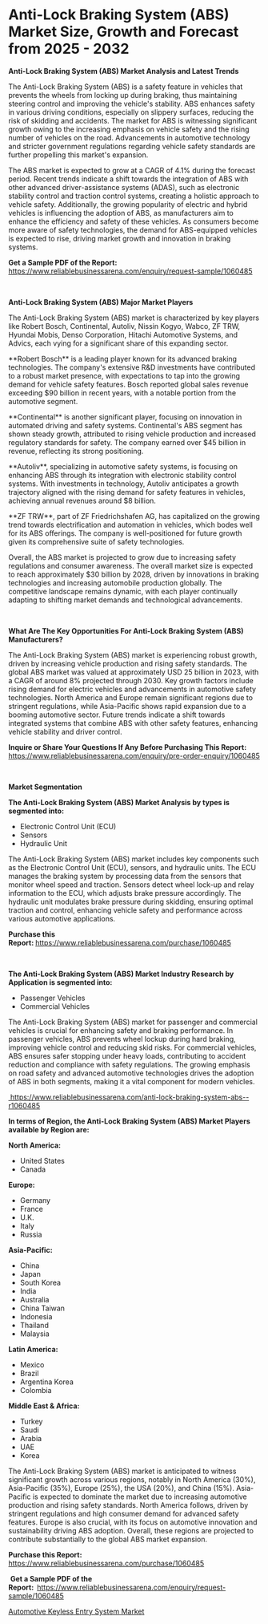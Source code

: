 <p><h1>Anti-Lock Braking System (ABS) Market Size, Growth and Forecast from 2025 - 2032</h1></p><p><strong>Anti-Lock Braking System (ABS) Market Analysis and Latest Trends</strong></p>
<p><p>The Anti-Lock Braking System (ABS) is a safety feature in vehicles that prevents the wheels from locking up during braking, thus maintaining steering control and improving the vehicle's stability. ABS enhances safety in various driving conditions, especially on slippery surfaces, reducing the risk of skidding and accidents. The market for ABS is witnessing significant growth owing to the increasing emphasis on vehicle safety and the rising number of vehicles on the road. Advancements in automotive technology and stricter government regulations regarding vehicle safety standards are further propelling this market's expansion.</p><p>The ABS market is expected to grow at a CAGR of 4.1% during the forecast period. Recent trends indicate a shift towards the integration of ABS with other advanced driver-assistance systems (ADAS), such as electronic stability control and traction control systems, creating a holistic approach to vehicle safety. Additionally, the growing popularity of electric and hybrid vehicles is influencing the adoption of ABS, as manufacturers aim to enhance the efficiency and safety of these vehicles. As consumers become more aware of safety technologies, the demand for ABS-equipped vehicles is expected to rise, driving market growth and innovation in braking systems.</p></p>
<p><strong>Get a Sample PDF of the Report:&nbsp;</strong> <a href="https://www.reliablebusinessarena.com/enquiry/request-sample/1060485?utm_campaign=3263&utm_medium=2&utm_source=Github&utm_content=ia&utm_term=22032025&utm_id=anti-lock-braking-system-abs">https://www.reliablebusinessarena.com/enquiry/request-sample/1060485</a></p>
<p>&nbsp;</p>
<p><strong>Anti-Lock Braking System (ABS) Major Market Players</strong></p>
<p><p>The Anti-Lock Braking System (ABS) market is characterized by key players like Robert Bosch, Continental, Autoliv, Nissin Kogyo, Wabco, ZF TRW, Hyundai Mobis, Denso Corporation, Hitachi Automotive Systems, and Advics, each vying for a significant share of this expanding sector.</p><p>**Robert Bosch** is a leading player known for its advanced braking technologies. The company's extensive R&D investments have contributed to a robust market presence, with expectations to tap into the growing demand for vehicle safety features. Bosch reported global sales revenue exceeding $90 billion in recent years, with a notable portion from the automotive segment.</p><p>**Continental** is another significant player, focusing on innovation in automated driving and safety systems. Continental's ABS segment has shown steady growth, attributed to rising vehicle production and increased regulatory standards for safety. The company earned over $45 billion in revenue, reflecting its strong positioning.</p><p>**Autoliv**, specializing in automotive safety systems, is focusing on enhancing ABS through its integration with electronic stability control systems. With investments in technology, Autoliv anticipates a growth trajectory aligned with the rising demand for safety features in vehicles, achieving annual revenues around $8 billion.</p><p>**ZF TRW**, part of ZF Friedrichshafen AG, has capitalized on the growing trend towards electrification and automation in vehicles, which bodes well for its ABS offerings. The company is well-positioned for future growth given its comprehensive suite of safety technologies.</p><p>Overall, the ABS market is projected to grow due to increasing safety regulations and consumer awareness. The overall market size is expected to reach approximately $30 billion by 2028, driven by innovations in braking technologies and increasing automobile production globally. The competitive landscape remains dynamic, with each player continually adapting to shifting market demands and technological advancements.</p></p>
<p>&nbsp;</p>
<p><strong>What Are The Key Opportunities For Anti-Lock Braking System (ABS) Manufacturers?</strong></p>
<p><p>The Anti-Lock Braking System (ABS) market is experiencing robust growth, driven by increasing vehicle production and rising safety standards. The global ABS market was valued at approximately USD 25 billion in 2023, with a CAGR of around 8% projected through 2030. Key growth factors include rising demand for electric vehicles and advancements in automotive safety technologies. North America and Europe remain significant regions due to stringent regulations, while Asia-Pacific shows rapid expansion due to a booming automotive sector. Future trends indicate a shift towards integrated systems that combine ABS with other safety features, enhancing vehicle stability and driver control.</p></p>
<p><strong>Inquire or Share Your Questions If Any Before Purchasing This Report:</strong> <a href="https://www.reliablebusinessarena.com/enquiry/pre-order-enquiry/1060485?utm_campaign=3263&utm_medium=2&utm_source=Github&utm_content=ia&utm_term=22032025&utm_id=anti-lock-braking-system-abs">https://www.reliablebusinessarena.com/enquiry/pre-order-enquiry/1060485</a></p>
<p>&nbsp;</p>
<p><strong>Market Segmentation</strong></p>
<p><strong>The Anti-Lock Braking System (ABS) Market Analysis by types is segmented into:</strong></p>
<p><ul><li>Electronic Control Unit (ECU)</li><li>Sensors</li><li>Hydraulic Unit</li></ul></p>
<p><p>The Anti-Lock Braking System (ABS) market includes key components such as the Electronic Control Unit (ECU), sensors, and hydraulic units. The ECU manages the braking system by processing data from the sensors that monitor wheel speed and traction. Sensors detect wheel lock-up and relay information to the ECU, which adjusts brake pressure accordingly. The hydraulic unit modulates brake pressure during skidding, ensuring optimal traction and control, enhancing vehicle safety and performance across various automotive applications.</p></p>
<p><strong>Purchase this Report:&nbsp;</strong><a href="https://www.reliablebusinessarena.com/purchase/1060485?utm_campaign=3263&utm_medium=2&utm_source=Github&utm_content=ia&utm_term=22032025&utm_id=anti-lock-braking-system-abs">https://www.reliablebusinessarena.com/purchase/1060485</a></p>
<p>&nbsp;</p>
<p><strong>The Anti-Lock Braking System (ABS) Market Industry Research by Application is segmented into:</strong></p>
<p><ul><li>Passenger Vehicles</li><li>Commercial Vehicles</li></ul></p>
<p><p>The Anti-Lock Braking System (ABS) market for passenger and commercial vehicles is crucial for enhancing safety and braking performance. In passenger vehicles, ABS prevents wheel lockup during hard braking, improving vehicle control and reducing skid risks. For commercial vehicles, ABS ensures safer stopping under heavy loads, contributing to accident reduction and compliance with safety regulations. The growing emphasis on road safety and advanced automotive technologies drives the adoption of ABS in both segments, making it a vital component for modern vehicles.</p></p>
<p><a href="https://www.reliablebusinessarena.com/anti-lock-braking-system-abs--r1060485?utm_campaign=3263&utm_medium=2&utm_source=Github&utm_content=ia&utm_term=22032025&utm_id=anti-lock-braking-system-abs">&nbsp;https://www.reliablebusinessarena.com/anti-lock-braking-system-abs--r1060485</a></p>
<p><strong>In terms of Region, the Anti-Lock Braking System (ABS) Market Players available by Region are:</strong></p>
<p>
    <p> <strong> North America: </strong>
        <ul>
            <li>United States</li>
            <li>Canada</li>
        </ul>
        </p> 
    <p> <strong> Europe: </strong>
        <ul>
            <li>Germany</li>
            <li>France</li>
            <li>U.K.</li>
            <li>Italy</li>
            <li>Russia</li>
        </ul>
        </p> 
    <p> <strong> Asia-Pacific: </strong>
        <ul>
            <li>China</li>
            <li>Japan</li>
            <li>South Korea</li>
            <li>India</li>
            <li>Australia</li>
            <li>China Taiwan</li>
            <li>Indonesia</li>
            <li>Thailand</li>
            <li>Malaysia</li>
        </ul>
        </p> 
    <p> <strong> Latin America: </strong>
        <ul>
            <li>Mexico</li>
            <li>Brazil</li>
            <li>Argentina Korea</li>
            <li>Colombia</li>
        </ul>
        </p> 
    <p> <strong> Middle East & Africa: </strong>
        <ul>
            <li>Turkey</li>
            <li>Saudi</li>
            <li>Arabia</li>
            <li>UAE</li>
            <li>Korea</li>
        </ul>
    </p>
    </p>
<p><p>The Anti-Lock Braking System (ABS) market is anticipated to witness significant growth across various regions, notably in North America (30%), Asia-Pacific (35%), Europe (25%), the USA (20%), and China (15%). Asia-Pacific is expected to dominate the market due to increasing automotive production and rising safety standards. North America follows, driven by stringent regulations and high consumer demand for advanced safety features. Europe is also crucial, with its focus on automotive innovation and sustainability driving ABS adoption. Overall, these regions are projected to contribute substantially to the global ABS market expansion.</p></p>
<p><strong>Purchase this Report: </strong><a href="https://www.reliablebusinessarena.com/purchase/1060485?utm_campaign=3263&utm_medium=2&utm_source=Github&utm_content=ia&utm_term=22032025&utm_id=anti-lock-braking-system-abs">https://www.reliablebusinessarena.com/purchase/1060485</a></p>
<p>&nbsp;<strong>Get a Sample PDF of the Report:&nbsp;&nbsp;</strong><a href="https://www.reliablebusinessarena.com/enquiry/request-sample/1060485?utm_campaign=3263&utm_medium=2&utm_source=Github&utm_content=ia&utm_term=22032025&utm_id=anti-lock-braking-system-abs">https://www.reliablebusinessarena.com/enquiry/request-sample/1060485</a></p>
<p><strong></strong></p>
<p><p><a href="https://github.com/memorirummy/Market-Research-Report-List-1/blob/main/automotive-keyless-entry-system-market.md?utm_campaign=3263&utm_medium=2&utm_source=Github&utm_content=ia&utm_term=22032025&utm_id=anti-lock-braking-system-abs">Automotive Keyless Entry System Market</a></p></p>